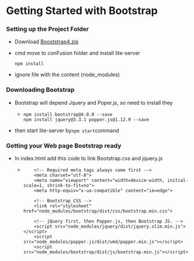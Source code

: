 # Getting Started with Bootstrap

### Setting up the Project Folder

* Download [Booststrap4.zip](https://d3c33hcgiwev3.cloudfront.net/bOGnMCzEEeiTdA5yoE99Fg_6da6f2f02cc411e8b484f7e801bd0278_Bootstrap4-starter.zip?Expires=1549065600&Signature=GAuN1vXJ8gzranYWkp-IH58xD7TKjfyadqaW9Ad0v2TixZnU4ZKDmOhe05P5grtGWmzNBYVQn1O0iEIm4kkw3FkOxnrNQE9CIqa7gk3iRZCAkdpKsQApdTrJF~Az~v-2fKY-DSkaRXJCTWpdbZnuvW7F1bCCYMMwnIC7LC8DiBY_&Key-Pair-Id=APKAJLTNE6QMUY6HBC5A)

* cmd move to conFusion folder and install lite-server

  `npm install`

* ignore file with the content \(node\_modules\)

### Downloading Bootstrap

* Bootstrap will depend Jquery and Poper.js, so need to install they

  * ```
    npm install bootstrap@4.0.0 --save
    npm install jquery@3.3.1 popper.js@1.12.9 --save
    ```

* then start lite-server by`npm start`command

### Getting your Web page Bootstrap ready

* In index.html add this code to link Bootstrap.css and jquery.js

  * ```
        <!-- Required meta tags always come first -->
        <meta charset="utf-8">
        <meta name="viewport" content="width=device-width, initial-scale=1, shrink-to-fit=no">
        <meta http-equiv="x-ua-compatible" content="ie=edge">

        <!-- Bootstrap CSS -->
        <link rel="stylesheet" href="node_modules/bootstrap/dist/css/bootstrap.min.css">

        <!-- jQuery first, then Popper.js, then Bootstrap JS. -->
        <script src="node_modules/jquery/dist/jquery.slim.min.js"></script>
        <script src="node_modules/popper.js/dist/umd/popper.min.js"></script>
        <script src="node_modules/bootstrap/dist/js/bootstrap.min.js"></script>
    ```



